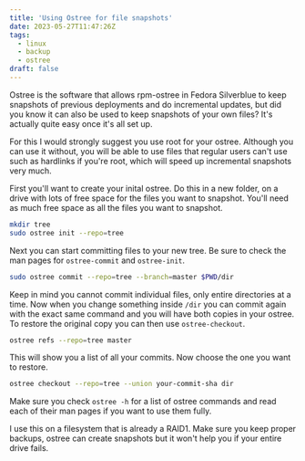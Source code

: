 ```yaml
---
title: 'Using Ostree for file snapshots'
date: 2023-05-27T11:47:26Z
tags:
  - linux
  - backup
  - ostree
draft: false
---
```


Ostree is the software that allows rpm-ostree in Fedora Silverblue to keep snapshots of previous deployments and do incremental updates, but did you know it can also be used to keep snapshots of your own files? It's actually quite easy once it's all set up.

For this I would strongly suggest you use root for your ostree. Although you can use it without, you will be able to use files that regular users can't use such as hardlinks if you're root, which will speed up incremental snapshots very much.

First you'll want to create your inital ostree. Do this in a new folder, on a drive with lots of free space for the files you want to snapshot. You'll need as much free space as all the files you want to snapshot.

```sh
mkdir tree
sudo ostree init --repo=tree
```

Next you can start committing files to your new tree. Be sure to check the man pages for `ostree-commit` and `ostree-init`.

```sh
sudo ostree commit --repo=tree --branch=master $PWD/dir
```

Keep in mind you cannot commit individual files, only entire directories at a time. Now when you change something inside `/dir` you can commit again with the exact same command and you will have both copies in your ostree. To restore the original copy you can then use `ostree-checkout`.

```sh
ostree refs --repo=tree master
```

This will show you a list of all your commits. Now choose the one you want to restore.

```sh
ostree checkout --repo=tree --union your-commit-sha dir
```

Make sure you check `ostree -h` for a list of ostree commands and read each of their man pages if you want to use them fully.

I use this on a filesystem that is already a RAID1. Make sure you keep proper backups, ostree can create snapshots but it won't help you if your entire drive fails.
